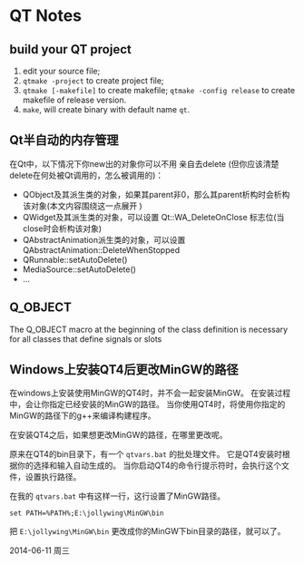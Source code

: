 
# QT Notes #

## build your QT project ##
1. edit your source file;
2. `qtmake -project` to create project file;
3. `qtmake [-makefile]` to create makefile; `qtmake -config release` to create makefile of release version.
4. `make`, will create binary with default name `qt`.

## Qt半自动的内存管理 ##

在Qt中，以下情况下你new出的对象你可以不用 亲自去delete (但你应该清楚delete在何处被Qt调用的，怎么被调用的)：

- QObject及其派生类的对象，如果其parent非0，那么其parent析构时会析构该对象(本文内容围绕这一点展开 )
- QWidget及其派生类的对象，可以设置 Qt::WA_DeleteOnClose 标志位(当close时会析构该对象)
- QAbstractAnimation派生类的对象，可以设置 QAbstractAnimation::DeleteWhenStopped
- QRunnable::setAutoDelete()
- MediaSource::setAutoDelete()
- ...

## Q_OBJECT ##

The Q_OBJECT macro at the beginning of the class definition is necessary for all classes that define signals or slots

## Windows上安装QT4后更改MinGW的路径 ##

在windows上安装使用MinGW的QT4时，并不会一起安装MinGW。
在安装过程中，会让你指定已经安装的MinGW的路径。
当你使用QT4时，将使用你指定的MinGW的路径下的g++来编译构建程序。

在安装QT4之后，如果想更改MinGW的路径，在哪里更改呢。

原来在QT4的bin目录下，有一个 `qtvars.bat` 的批处理文件。
它是QT4安装时根据你的选择和输入自动生成的。
当你启动QT4的命令行提示符时，会执行这个文件，设置执行路径。

在我的 `qtvars.bat` 中有这样一行，这行设置了MinGW路径。

    set PATH=%PATH%;E:\jollywing\MinGW\bin

把 `E:\jollywing\MinGW\bin` 更改成你的MinGW下bin目录的路径，就可以了。

2014-06-11 周三
